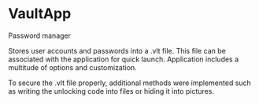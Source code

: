 # VaultApp
Password manager

Stores user accounts and passwords into a .vlt file. This file can be associated with the application for quick launch.
Application includes a multitude of options and customization.

To secure the .vlt file properly, additional methods were implemented such as writing the unlocking code into files or hiding it into pictures. 
